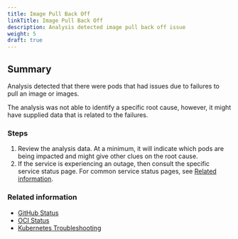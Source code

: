 ```yaml
---
title: Image Pull Back Off
linkTitle: Image Pull Back Off
description: Analysis detected image pull back off issue
weight: 5
draft: true
---
```


## Summary
Analysis detected that there were pods that had issues due to failures to pull an image or images.

The analysis was not able to identify a specific root cause, however, it might have supplied data that is related to the failures.

### Steps
1. Review the analysis data. At a minimum, it will indicate which pods are being impacted and might give other clues on the root cause.
2. If the service is experiencing an outage, then consult the specific service status page. For common service status pages, see [Related information](#related-information).

### Related information
* [GitHub Status](https://www.githubstatus.com/)
* [OCI Status](https://ocistatus.oraclecloud.com/)
* [Kubernetes Troubleshooting](https://kubernetes.io/docs/tasks/debug-application-cluster/troubleshooting/)
